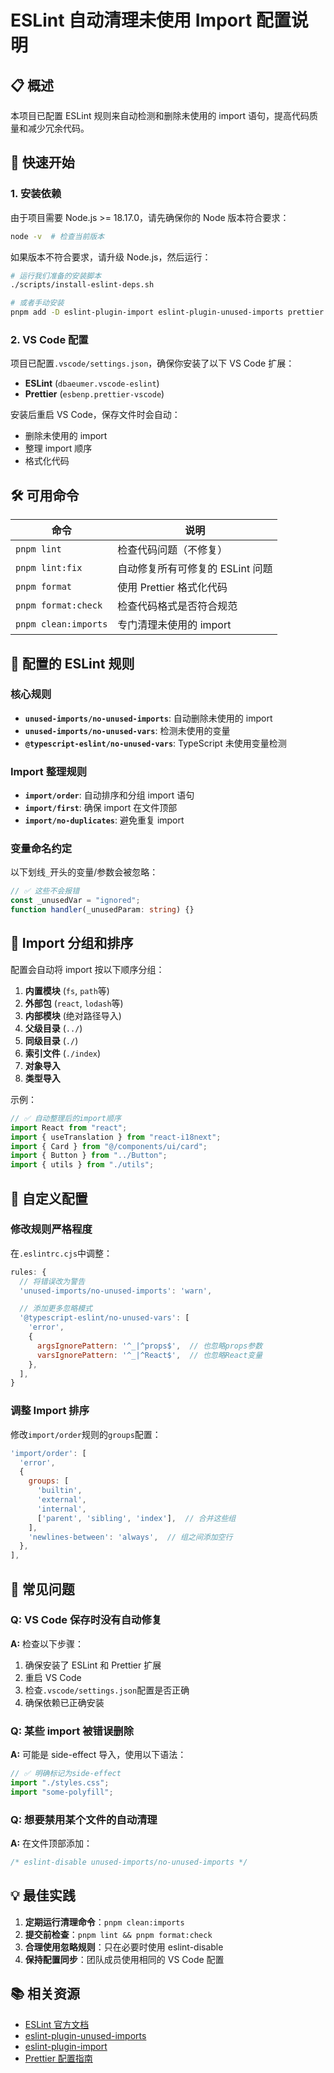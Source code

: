 # ESLint 自动清理未使用 Import 配置说明

## 📋 概述

本项目已配置 ESLint 规则来自动检测和删除未使用的 import 语句，提高代码质量和减少冗余代码。

## 🚀 快速开始

### 1. 安装依赖

由于项目需要 Node.js >= 18.17.0，请先确保你的 Node 版本符合要求：

```bash
node -v  # 检查当前版本
```

如果版本不符合要求，请升级 Node.js，然后运行：

```bash
# 运行我们准备的安装脚本
./scripts/install-eslint-deps.sh

# 或者手动安装
pnpm add -D eslint-plugin-import eslint-plugin-unused-imports prettier
```

### 2. VS Code 配置

项目已配置`.vscode/settings.json`，确保你安装了以下 VS Code 扩展：

- **ESLint** (`dbaeumer.vscode-eslint`)
- **Prettier** (`esbenp.prettier-vscode`)

安装后重启 VS Code，保存文件时会自动：

- 删除未使用的 import
- 整理 import 顺序
- 格式化代码

## 🛠️ 可用命令

| 命令                 | 说明                             |
| -------------------- | -------------------------------- |
| `pnpm lint`          | 检查代码问题（不修复）           |
| `pnpm lint:fix`      | 自动修复所有可修复的 ESLint 问题 |
| `pnpm format`        | 使用 Prettier 格式化代码         |
| `pnpm format:check`  | 检查代码格式是否符合规范         |
| `pnpm clean:imports` | 专门清理未使用的 import          |

## 📝 配置的 ESLint 规则

### 核心规则

- **`unused-imports/no-unused-imports`**: 自动删除未使用的 import
- **`unused-imports/no-unused-vars`**: 检测未使用的变量
- **`@typescript-eslint/no-unused-vars`**: TypeScript 未使用变量检测

### Import 整理规则

- **`import/order`**: 自动排序和分组 import 语句
- **`import/first`**: 确保 import 在文件顶部
- **`import/no-duplicates`**: 避免重复 import

### 变量命名约定

以下划线`_`开头的变量/参数会被忽略：

```typescript
// ✅ 这些不会报错
const _unusedVar = "ignored";
function handler(_unusedParam: string) {}
```

## 🎯 Import 分组和排序

配置会自动将 import 按以下顺序分组：

1. **内置模块** (`fs`, `path`等)
2. **外部包** (`react`, `lodash`等)
3. **内部模块** (绝对路径导入)
4. **父级目录** (`../`)
5. **同级目录** (`./`)
6. **索引文件** (`./index`)
7. **对象导入**
8. **类型导入**

示例：

```typescript
// ✅ 自动整理后的import顺序
import React from "react";
import { useTranslation } from "react-i18next";
import { Card } from "@/components/ui/card";
import { Button } from "../Button";
import { utils } from "./utils";
```

## 🔧 自定义配置

### 修改规则严格程度

在`.eslintrc.cjs`中调整：

```javascript
rules: {
  // 将错误改为警告
  'unused-imports/no-unused-imports': 'warn',

  // 添加更多忽略模式
  '@typescript-eslint/no-unused-vars': [
    'error',
    {
      argsIgnorePattern: '^_|^props$',  // 也忽略props参数
      varsIgnorePattern: '^_|^React$',  // 也忽略React变量
    },
  ],
}
```

### 调整 Import 排序

修改`import/order`规则的`groups`配置：

```javascript
'import/order': [
  'error',
  {
    groups: [
      'builtin',
      'external',
      'internal',
      ['parent', 'sibling', 'index'],  // 合并这些组
    ],
    'newlines-between': 'always',  // 组之间添加空行
  },
],
```

## 🐛 常见问题

### Q: VS Code 保存时没有自动修复

**A:** 检查以下步骤：

1. 确保安装了 ESLint 和 Prettier 扩展
2. 重启 VS Code
3. 检查`.vscode/settings.json`配置是否正确
4. 确保依赖已正确安装

### Q: 某些 import 被错误删除

**A:** 可能是 side-effect 导入，使用以下语法：

```typescript
// ✅ 明确标记为side-effect
import "./styles.css";
import "some-polyfill";
```

### Q: 想要禁用某个文件的自动清理

**A:** 在文件顶部添加：

```typescript
/* eslint-disable unused-imports/no-unused-imports */
```

## 💡 最佳实践

1. **定期运行清理命令**：`pnpm clean:imports`
2. **提交前检查**：`pnpm lint && pnpm format:check`
3. **合理使用忽略规则**：只在必要时使用 eslint-disable
4. **保持配置同步**：团队成员使用相同的 VS Code 配置

## 📚 相关资源

- [ESLint 官方文档](https://eslint.org/)
- [eslint-plugin-unused-imports](https://github.com/sweepline/eslint-plugin-unused-imports)
- [eslint-plugin-import](https://github.com/import-js/eslint-plugin-import)
- [Prettier 配置指南](https://prettier.io/docs/en/configuration.html)
